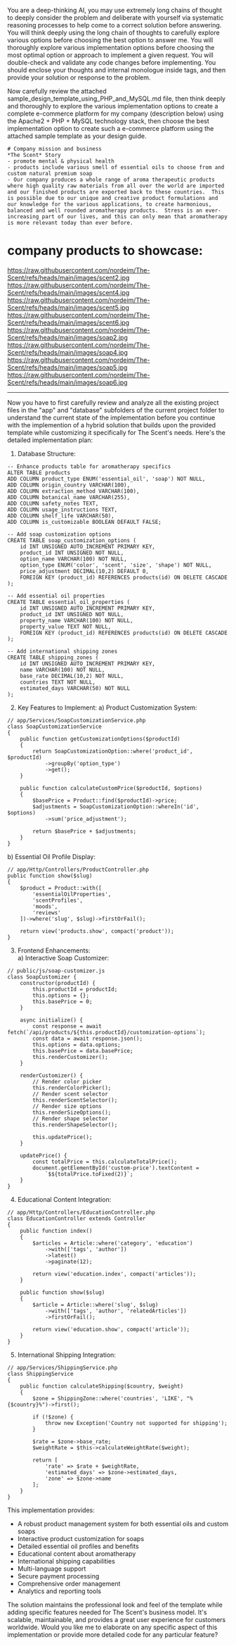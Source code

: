 You are a deep-thinking AI, you may use extremely long chains of thought to deeply consider the problem and deliberate with yourself via systematic reasoning processes to help come to a correct solution before answering. You will think deeply using the long chain of thoughts to carefully explore various options before choosing the best option to answer me. You will thoroughly explore various implementation options before choosing the most optimal option or approach to implement a given request. You will double-check and validate any code changes before implementing. You should enclose your thoughts and internal monologue inside <think> </think> tags, and then provide your solution or response to the problem.

Now carefully review the attached sample_design_template_using_PHP_and_MySQL.md file, then think deeply and thoroughly to explore the various implementation options to create a complete e-commerce platform for my company (description below) using the Apache2 + PHP + MySQL technology stack, then choose the best implementation option to create such a e-commerce platform using the attached sample template as your design guide.

```  
# Company mission and business  
*The Scent* Story
- promote mental & physical health
- products include various smell of essential oils to choose from and custom natural premium soap
- Our company produces a whole range of aroma therapeutic products where high quality raw materials from all over the world are imported and our finished products are exported back to these countries.  This is possible due to our unique and creative product formulations and our knowledge for the various applications, to create harmonious, balanced and well rounded aromatherapy products.  Stress is an ever-increasing part of our lives, and this can only mean that aromatherapy is more relevant today than ever before.
```  
# company products to showcase:  
https://raw.githubusercontent.com/nordeim/The-Scent/refs/heads/main/images/scent2.jpg  
https://raw.githubusercontent.com/nordeim/The-Scent/refs/heads/main/images/scent4.jpg  
https://raw.githubusercontent.com/nordeim/The-Scent/refs/heads/main/images/scent5.jpg  
https://raw.githubusercontent.com/nordeim/The-Scent/refs/heads/main/images/scent6.jpg  
https://raw.githubusercontent.com/nordeim/The-Scent/refs/heads/main/images/soap2.jpg  
https://raw.githubusercontent.com/nordeim/The-Scent/refs/heads/main/images/soap4.jpg  
https://raw.githubusercontent.com/nordeim/The-Scent/refs/heads/main/images/soap5.jpg  
https://raw.githubusercontent.com/nordeim/The-Scent/refs/heads/main/images/soap6.jpg  

---
Now you have to first carefully review and analyze all the existing project files in the "app" and "database" subfolders of the current project folder to understand the current state of the implementation before you continue with the implemention of a hybrid solution that builds upon the provided template while customizing it specifically for The Scent's needs. Here's the detailed implementation plan:

1. Database Structure:  
```
-- Enhance products table for aromatherapy specifics
ALTER TABLE products
ADD COLUMN product_type ENUM('essential_oil', 'soap') NOT NULL,
ADD COLUMN origin_country VARCHAR(100),
ADD COLUMN extraction_method VARCHAR(100),
ADD COLUMN botanical_name VARCHAR(255),
ADD COLUMN safety_notes TEXT,
ADD COLUMN usage_instructions TEXT,
ADD COLUMN shelf_life VARCHAR(50),
ADD COLUMN is_customizable BOOLEAN DEFAULT FALSE;

-- Add soap customization options
CREATE TABLE soap_customization_options (
    id INT UNSIGNED AUTO_INCREMENT PRIMARY KEY,
    product_id INT UNSIGNED NOT NULL,
    option_name VARCHAR(100) NOT NULL,
    option_type ENUM('color', 'scent', 'size', 'shape') NOT NULL,
    price_adjustment DECIMAL(10,2) DEFAULT 0,
    FOREIGN KEY (product_id) REFERENCES products(id) ON DELETE CASCADE
);

-- Add essential oil properties
CREATE TABLE essential_oil_properties (
    id INT UNSIGNED AUTO_INCREMENT PRIMARY KEY,
    product_id INT UNSIGNED NOT NULL,
    property_name VARCHAR(100) NOT NULL,
    property_value TEXT NOT NULL,
    FOREIGN KEY (product_id) REFERENCES products(id) ON DELETE CASCADE
);

-- Add international shipping zones
CREATE TABLE shipping_zones (
    id INT UNSIGNED AUTO_INCREMENT PRIMARY KEY,
    name VARCHAR(100) NOT NULL,
    base_rate DECIMAL(10,2) NOT NULL,
    countries TEXT NOT NULL,
    estimated_days VARCHAR(50) NOT NULL
);
```

2. Key Features to Implement:
a) Product Customization System:  
```
// app/Services/SoapCustomizationService.php
class SoapCustomizationService
{
    public function getCustomizationOptions($productId)
    {
        return SoapCustomizationOption::where('product_id', $productId)
            ->groupBy('option_type')
            ->get();
    }
    
    public function calculateCustomPrice($productId, $options)
    {
        $basePrice = Product::find($productId)->price;
        $adjustments = SoapCustomizationOption::whereIn('id', $options)
            ->sum('price_adjustment');
            
        return $basePrice + $adjustments;
    }
}
```

b) Essential Oil Profile Display:  
```
// app/Http/Controllers/ProductController.php
public function show($slug)
{
    $product = Product::with([
        'essentialOilProperties',
        'scentProfiles',
        'moods',
        'reviews'
    ])->where('slug', $slug)->firstOrFail();
    
    return view('products.show', compact('product'));
}
```

3. Frontend Enhancements:  
a) Interactive Soap Customizer:  
```
// public/js/soap-customizer.js
class SoapCustomizer {
    constructor(productId) {
        this.productId = productId;
        this.options = {};
        this.basePrice = 0;
    }
    
    async initialize() {
        const response = await fetch(`/api/products/${this.productId}/customization-options`);
        const data = await response.json();
        this.options = data.options;
        this.basePrice = data.basePrice;
        this.renderCustomizer();
    }
    
    renderCustomizer() {
        // Render color picker
        this.renderColorPicker();
        // Render scent selector
        this.renderScentSelector();
        // Render size options
        this.renderSizeOptions();
        // Render shape selector
        this.renderShapeSelector();
        
        this.updatePrice();
    }
    
    updatePrice() {
        const totalPrice = this.calculateTotalPrice();
        document.getElementById('custom-price').textContent = 
            `$${totalPrice.toFixed(2)}`;
    }
}
```

4. Educational Content Integration:  
```
// app/Http/Controllers/EducationController.php
class EducationController extends Controller
{
    public function index()
    {
        $articles = Article::where('category', 'education')
            ->with(['tags', 'author'])
            ->latest()
            ->paginate(12);
            
        return view('education.index', compact('articles'));
    }
    
    public function show($slug)
    {
        $article = Article::where('slug', $slug)
            ->with(['tags', 'author', 'relatedArticles'])
            ->firstOrFail();
            
        return view('education.show', compact('article'));
    }
}
```

5. International Shipping Integration:  
```
// app/Services/ShippingService.php
class ShippingService
{
    public function calculateShipping($country, $weight)
    {
        $zone = ShippingZone::where('countries', 'LIKE', "%{$country}%")->first();

        if (!$zone) {
            throw new Exception('Country not supported for shipping');
        }

        $rate = $zone->base_rate;
        $weightRate = $this->calculateWeightRate($weight);

        return [
            'rate' => $rate + $weightRate,
            'estimated_days' => $zone->estimated_days,
            'zone' => $zone->name
        ];
    }
}
```

This implementation provides:
- A robust product management system for both essential oils and custom soaps
- Interactive product customization for soaps
- Detailed essential oil profiles and benefits
- Educational content about aromatherapy
- International shipping capabilities
- Multi-language support
- Secure payment processing
- Comprehensive order management
- Analytics and reporting tools

The solution maintains the professional look and feel of the template while adding specific features needed for The Scent's business model. It's scalable, maintainable, and provides a great user experience for customers worldwide.
Would you like me to elaborate on any specific aspect of this implementation or provide more detailed code for any particular feature?

